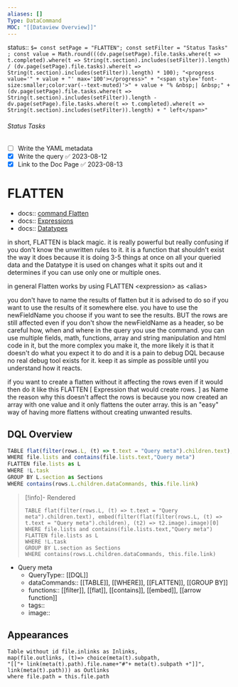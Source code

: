 ```yaml
---
aliases: []
Type: DataCommand
MOC: "[[Dataview Overview]]"
---
```


status::  `$= const setPage = "FLATTEN"; const setFilter = "Status Tasks" ; const value = Math.round(((dv.page(setPage).file.tasks.where(t => t.completed).where(t => String(t.section).includes(setFilter)).length) / (dv.page(setPage).file.tasks).where(t => String(t.section).includes(setFilter)).length) * 100); "<progress value='" + value + "' max='100'></progress>" + "<span style='font-size:smaller;color:var(--text-muted)'>" + value + "% &nbsp;| &nbsp;" + (dv.page(setPage).file.tasks.where(t => String(t.section).includes(setFilter)).length - dv.page(setPage).file.tasks.where(t => t.completed).where(t => String(t.section).includes(setFilter)).length) + " left</span>" `

###### Status Tasks
- [ ] Write the YAML metadata
- [x] Write the query ✅ 2023-08-12
- [x] Link to the Doc Page ✅ 2023-08-13

# FLATTEN

- docs:: [command Flatten](https://blacksmithgu.github.io/obsidian-dataview/queries/data-commands/#flatten)
- docs:: [Expressions](https://blacksmithgu.github.io/obsidian-dataview/reference/expressions/)
- docs:: [Datatypes](https://blacksmithgu.github.io/obsidian-dataview/annotation/types-of-metadata/)

in short, FLATTEN is black magic. it is really powerful but really confusing if you don't know the unwritten rules to it.
it is a function that shouldn't exist the way it does because it is doing 3-5 things at once on all your queried data and the Datatype it is used on changes what it spits out and it determines if you can use only one or multiple ones.

in general Flatten works by using
FLATTEN \<expression> as \<alias>

you don't have to name the results of flatten but it is advised to do so if you want to use the results of it somewhere else.
you have to use the newFieldName you choose if you want to see the results. BUT the rows are still affected even if you don't show the newFieldName as a header, so be careful how, when and where in the query you use the command.
you can use multiple fields, math, functions, array and string manipulation and html code in it, but the more complex you make it, the more likely it is that it doesn't do what you expect it to do and it is a pain to debug DQL because no real debug tool exists for it.
keep it as simple as possible until you understand how it reacts.

if you want to create a flatten without it affecting the rows even if it would then do it like this
FLATTEN [ Expression that would create rows. ] as Name
the reason why this doesn't affect the rows is because you now created an array with one value and it only flattens the outer array. this is an "easy" way of having more flattens without creating unwanted results.




## DQL Overview

```js 
TABLE flat(filter(rows.L, (t) => t.text = "Query meta").children.text), embed(filter(flat(filter(rows.L, (t) => t.text = "Query meta").children), (t2) => t2.image).image)[0]
WHERE file.lists and contains(file.lists.text,"Query meta")
FLATTEN file.lists as L
WHERE !L.task
GROUP BY L.section as Sections
WHERE contains(rows.L.children.dataCommands, this.file.link)
```

>[!info]- Rendered
>```dataview
>TABLE flat(filter(rows.L, (t) => t.text = "Query meta").children.text), embed(filter(flat(filter(rows.L, (t) => t.text = "Query meta").children), (t2) => t2.image).image)[0]
>WHERE file.lists and contains(file.lists.text,"Query meta")
>FLATTEN file.lists as L
>WHERE !L.task
>GROUP BY L.section as Sections
>WHERE contains(rows.L.children.dataCommands, this.file.link)
>```

- Query meta
    - QueryType:: [[DQL]]
    - dataCommands:: [[TABLE]], [[WHERE]], [[FLATTEN]], [[GROUP BY]]
    - functions:: [[filter]], [[flat]], [[contains]], [[embed]], [[arrow function]]
    - tags:: 
    - image:: 


## Appearances

```dataview
Table without id file.inlinks as Inlinks, 
map(file.outlinks, (t)=> choice(meta(t).subpath, 
"[["+ link(meta(t).path).file.name+"#"+ meta(t).subpath +"]]", 
link(meta(t).path))) as Outlinks
where file.path = this.file.path
```




